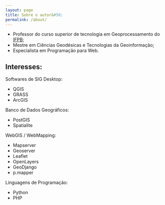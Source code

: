 ```yaml
---
layout: page
title: Sobre o autor&#58;
permalink: /about/
---
```


* Professor do curso superior de tecnologia em Geoprocessamento do [IFPB](http://www.ifpb.edu.br);
* Mestre em Ciências Geodésicas e Tecnologias da Geoinformação;
* Especialista em Programação para Web.


## Interesses:

Softwares de SIG Desktop:

* QGIS
* GRASS
* ArcGIS

Banco de Dados Geográficos:

* PostGIS
* Spatialite

WebGIS / WebMapping:

* Mapserver
* Geoserver
* Leaflet
* OpenLayers
* GeoDjango
* p.mapper

Linguagens de Programação:

* Python
* PHP